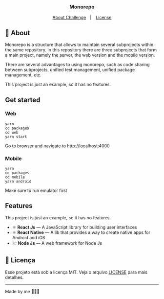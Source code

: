<h3 align="center">
  Monorepo
</h3>

<p align="center">
  <a href="#pencil-about-challenge">About Challenge</a>&nbsp;&nbsp;&nbsp;|&nbsp;&nbsp;&nbsp;
  <a href="#memo-licença">License</a>
</p>

## :pencil: About

Monorepo is a structure that allows to maintain several subprojects within the same repository. In this repository there are three subprojects that form a main project, namely the server, the web version and the mobile version.

There are several advantages to using monorepo, such as code sharing between subprojects, unified test management, unified package management, etc.

This project is just an example, so it has no features.

## Get started

### Web

```
yarn
cd packages
cd web
yarn start
```

Go to browser and navigate to http://localhost:4000

### Mobile

```
yarn
cd packages
cd mobile
yarn android
```

Make sure to run emulator first

## Features

This project is just an example, so it has no features.

- ⚛️ **React Js** — A JavaScript library for building user interfaces
- ⚛️ **React Native** — A lib that provides a way to create native apps for Android and iOS
- 💹 **Node Js** — A web framework for Node Js

## :memo: Licença

Esse projeto está sob a licença MIT. Veja o arquivo [LICENSE](LICENSE.md) para mais detalhes.

---

Made by me 👨🏻‍💻
